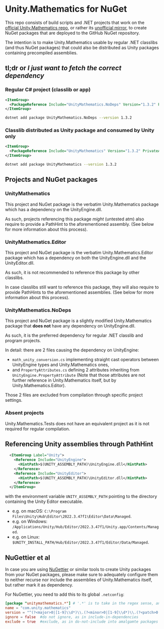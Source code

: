 # Unity.Mathematics for NuGet

This repo consists of build scripts and .NET projects
that work on the [official Unity.Mathematics repo](https://github.com/Unity-Technologies/Unity.Mathematics),
or rather its [unofficial mirror](https://github.com/needle-mirror/com.unity.mathematics),
to create NuGet packages that are deployed to the GitHub NuGet repository.

The intention is to make Unity.Mathematics usable by regular .NET classlibs (and thus NuGet packages)
that could also be distributed as Unity packages containing precompiled assemblies.

## tl;dr or _I just want to fetch the correct dependency_

### Regular C# project (classlib or app)

```xml
<ItemGroup>
  <PackageReference Include="UnityMathematics.NoDeps" Version="1.3.2" PrivateAssets="All"/>
</ItemGroup>
```

```bash
dotnet add package UnityMathematics.NoDeps --version 1.3.2
```

### Classlib distributed as Unity package and consumed by Unity only

```xml
<ItemGroup>
  <PackageReference Include="UnityMathematics" Version="1.3.2" PrivateAssets="All"/>
</ItemGroup>
```

```bash
dotnet add package UnityMathematics --version 1.3.2
```

## Projects and NuGet packages

### UnityMathematics

This project and NuGet package is the verbatim Unity.Mathematics package
which has a dependency on the UnityEngine.dll.

As such, projects referencing this package _might_ (untested atm) also require
to provide a PathHint to the aforementioned assembly.
(See below for more information about this process).

### UnityMathematics.Editor

This project and NuGet package is the verbatim Unity.Mathematics.Editor package
which has a dependency on both the UnityEngine.dll and the UnityEditor.dll.

As such, it is not recommended to reference this package by other classlibs.

In case classlibs still want to reference this package, they will also require
to provide PathHints to the aforementioned assemblies.
(See below for more information about this process).

### UnityMathematics.NoDeps

This project and NuGet package is a slightly modified Unity.Mathematics package
that **does not** have any dependency on UnityEngine.dll.

As such, it is the preferred dependency for regular .NET classlib and program projects.

In detail: there are 2 files causing the dependency on UnityEngine:

- `math_unity_conversion.cs` implementing straight cast operators between UnityEngine types and Unity.Mathematics ones,
- and `PropertyAttributes.cs` defining 2 attributes inheriting from `UnityEngine.PropertyAttribute`
  (Note that those attributes are not further reference in Unity.Mathematics itself, but by Unity.Mathematics.Editor).

Those 2 files are excluded from compilation through specific project settings.

### Absent projects

Unity.Mathematics.Tests does not have an equivalent project as it is not required for regular compilation.

## Referencing Unity assemblies through PathHint

```xml
  <ItemGroup Label="Unity">
    <Reference Include="UnityEngine">
      <HintPath>$(UNITY_ASSEMBLY_PATH)\UnityEngine.dll</HintPath>
    </Reference>
    <Reference Include="UnityEditor">
      <HintPath>$(UNITY_ASSEMBLY_PATH)\UnityEditor.dll</HintPath>
    </Reference>
  </ItemGroup>
```

with the environment variable `UNITY_ASSEMBLY_PATH` pointing to the directory containing the Unity Editor executable.

- e.g. on macOS: `C:\Program Files\Unity\Hub\Editor\2022.3.47f1\Editor\Data\Managed`.
- e.g. on Windows: `/Applications/Unity/Hub/Editor/2022.3.47f1/Unity.app/Contents/Managed`.
- e.g. on Linux: `$UNITY_INSTALL_PATH/Hub/Editor/2022.3.47f1/Editor/Data/Managed`.

## NuGettier et al

In case you are using [NuGettier](https://github.com/KageKirin/NuGettier/) or similar tools
to create Unity packages from your NuGet packages,
please make sure to adequately configure them to neither recurse nor include
the assemblies of Unity.Mathematics itself, but rather mark it as dependency.

For NuGettier, you need to add this to its global `.netconfig`:

```toml
[package "unitymathematics.*"] # '.*' is to take in the regex sense, and lowercase is b/c case insensitivity
name = "com.unity.mathematics"
version = "^(?<major>0|[1-9]\\d*)\\.(?<minor>0|[1-9]\\d*)\\.(?<patch>0|[1-9]\\d*)" #only keep major.minor.patch, drop the rest
ignore = false  #do not ignore, as in include-in-dependencies
exclude = true  #exclude, as in do-not-include into amalgamte packages
```
